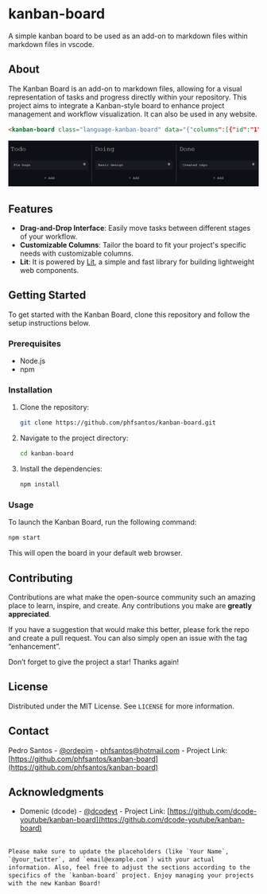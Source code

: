 # kanban-board

A simple kanban board to be used as an add-on to markdown files within markdown files in vscode.

## About

The Kanban Board is an add-on to markdown files, allowing for a visual representation of tasks and progress directly within your repository. This project aims to integrate a Kanban-style board to enhance project management and workflow visualization. It can also be used in any website.

```html
<kanban-board class="language-kanban-board" data="{"columns":[{"id":"1","title":"Todo","items":[{"id":"19767","content":"Fix bugs"}]},{"id":"2","title":"Doing","items":[{"id":"16079","content":"Basic design"}]},{"id":"3","title":"Done","items":[{"id":"25152","content":"Created repo"}]}]}"></kanban-board>
```

![](assets/20240611_051537_image.png)

## Features

- **Drag-and-Drop Interface**: Easily move tasks between different stages of your workflow.
- **Customizable Columns**: Tailor the board to fit your project's specific needs with customizable columns.
- **Lit**: It is powered by [Lit](https://www.npmjs.com/package/lit), a simple and fast library for building lightweight web components.

## Getting Started

To get started with the Kanban Board, clone this repository and follow the setup instructions below.

### Prerequisites

- Node.js
- npm

### Installation

1. Clone the repository:

   ```bash
   git clone https://github.com/phfsantos/kanban-board.git
   ```
2. Navigate to the project directory:

   ```bash
   cd kanban-board
   ```
3. Install the dependencies:

   ```bash
   npm install
   ```

### Usage

To launch the Kanban Board, run the following command:

```bash
npm start
```

This will open the board in your default web browser.

## Contributing

Contributions are what make the open-source community such an amazing place to learn, inspire, and create. Any contributions you make are **greatly appreciated**.

If you have a suggestion that would make this better, please fork the repo and create a pull request. You can also simply open an issue with the tag “enhancement”.

Don’t forget to give the project a star! Thanks again!

## License

Distributed under the MIT License. See `LICENSE` for more information.

## Contact

Pedro Santos - [@ordepim](https://twitter.com/ordepim) - phfsantos@hotmail.com - Project Link: [https://github.com/phfsantos/kanban-board](https://github.com/phfsantos/kanban-board)

## Acknowledgments

- Domenic (dcode) - [@dcodeyt](https://twitter.com/dcodeyt) - Project Link: [https://github.com/dcode-youtube/kanban-board](https://github.com/dcode-youtube/kanban-board)

```

Please make sure to update the placeholders (like `Your Name`, `@your_twitter`, and `email@example.com`) with your actual information. Also, feel free to adjust the sections according to the specifics of the `kanban-board` project. Enjoy managing your projects with the new Kanban Board!
```
